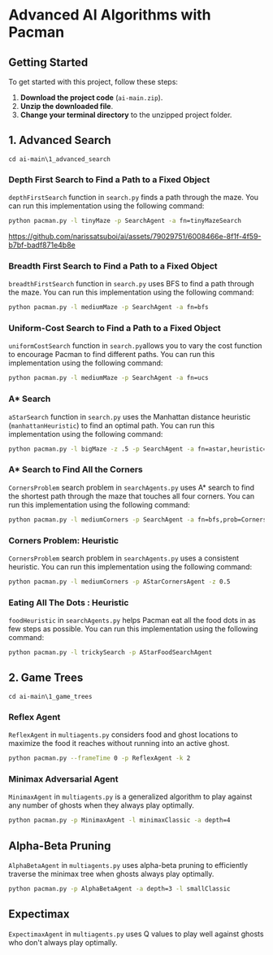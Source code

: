 # Advanced AI Algorithms with Pacman

## Getting Started

To get started with this project, follow these steps:

1. **Download the project code** (`ai-main.zip`).
2. **Unzip the downloaded file**.
3. **Change your terminal directory** to the unzipped project folder.

## 1. Advanced Search 
```
cd ai-main\1_advanced_search
```

### Depth First Search to Find a Path to a Fixed Object

`depthFirstSearch` function in `search.py` finds a path through the maze. You can run this implementation using the following command:

```bash
python pacman.py -l tinyMaze -p SearchAgent -a fn=tinyMazeSearch
```

https://github.com/narissatsuboi/ai/assets/79029751/6008466e-8f1f-4f59-b7bf-badf871e4b8e


### Breadth First Search to Find a Path to a Fixed Object
`breadthFirstSearch` function in `search.py` uses BFS to find a path through the maze. You can run this implementation using the following command:

```bash
python pacman.py -l mediumMaze -p SearchAgent -a fn=bfs
```

### Uniform-Cost Search to Find a Path to a Fixed Object

`uniformCostSearch` function in `search.py`allows you to vary the cost function to encourage Pacman to find different paths. You can run this implementation using the following command:

```bash
python pacman.py -l mediumMaze -p SearchAgent -a fn=ucs
```

### A* Search

`aStarSearch` function in `search.py` uses the Manhattan distance heuristic (`manhattanHeuristic`) to find an optimal path. You can run this implementation using the following command:

```bash
python pacman.py -l bigMaze -z .5 -p SearchAgent -a fn=astar,heuristic=manhattanHeuristic
```

### A* Search to Find All the Corners

`CornersProblem` search problem in `searchAgents.py` uses A* search to find the shortest path through the maze that touches all four corners. You can run this implementation using the following command:

```bash
python pacman.py -l mediumCorners -p SearchAgent -a fn=bfs,prob=CornersProblem
```

### Corners Problem: Heuristic

`CornersProblem` search problem in `searchAgents.py` uses a consistent heuristic. You can run this implementation using the following command:

```bash
python pacman.py -l mediumCorners -p AStarCornersAgent -z 0.5
```

### Eating All The Dots : Heuristic

`foodHeuristic` in `searchAgents.py` helps Pacman eat all the food dots in as few steps as possible. You can run this implementation using the following command:

```bash
python pacman.py -l trickySearch -p AStarFoodSearchAgent
```

## 2. Game Trees
```
cd ai-main\1_game_trees
```
### Reflex Agent 
`ReflexAgent` in `multiagents.py` considers food and ghost locations to maximize the food it reaches without running into an active ghost. 
```bash
python pacman.py --frameTime 0 -p ReflexAgent -k 2
```

### Minimax Adversarial Agent
`MinimaxAgent` in `multiagents.py` is a generalized algorithm to play against any number of ghosts when they always play optimally. 
```bash
python pacman.py -p MinimaxAgent -l minimaxClassic -a depth=4
```

## Alpha-Beta Pruning
`AlphaBetaAgent` in `multiagents.py` uses alpha-beta pruning to efficiently traverse the minimax tree when ghosts always play optimally. 
```bash
python pacman.py -p AlphaBetaAgent -a depth=3 -l smallClassic
```

## Expectimax 
`ExpectimaxAgent` in `multiagents.py` uses Q values to play well against ghosts who don't always play optimally. 
